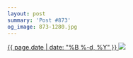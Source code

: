 ```yaml
---
layout: post
summary: 'Post #873'
og_image: 873-1280.jpg
---
```


<p>
 <time>
  <a href="/873">
   {{ page.date | date: "%B %-d, %Y" }}
  </a>
 </time>
 <a href="/873">
  <img data-taken="7/7/2019" sizes="(min-width: 700px) 50vw, calc(100vw - 2rem)" src="{{ site.assets_url }}/873-640.jpg" srcset="{{ site.assets_url }}/873-320.jpg 320w, {{ site.assets_url }}/873-640.jpg 640w, {{ site.assets_url }}/873-960.jpg 960w, {{ site.assets_url }}/873-1280.jpg 1280w"/>
 </a>
</p>
